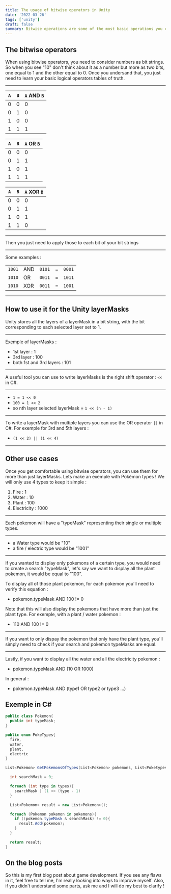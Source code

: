 ```yaml
---
title: The usage of bitwise operators in Unity
date: '2022-03-26'
tags: ['unity']
draft: false
summary: Bitwise operations are some of the most basic operations you can give to a processor. They can be very useful in unity to manipulate layerMasks.
---
```


## The bitwise operators

When using bitwise operators, you need to consider numbers as bit strings. So when you see "10" don't think about it as a number but more as two bits, one equal to 1 and the other equal to 0. Once you undersand that, you just need to learn your basic logical operators tables of truth.

---

| `A` | `B` | `A` AND `B` |
|-----|-----|-------------|
| 0   | 0   | 0           |
| 0   | 1   | 0           |
| 1   | 0   | 0           |
| 1   | 1   | 1           |

| `A` | `B` | `A` OR `B` |
|-----|-----|-------------|
| 0   | 0   | 0           |
| 0   | 1   | 1           |
| 1   | 0   | 1           |
| 1   | 1   | 1           |

| `A` | `B` | `A` XOR `B` |
|-----|-----|-------------|
| 0   | 0   | 0           |
| 0   | 1   | 1           |
| 1   | 0   | 1           |
| 1   | 1   | 0           |

---

Then you just need to apply those to each bit of your bit strings

---

Some examples :

||||||
|--------|-----|--------|---|--------|
| `1001` | AND | `0101` | = | `0001` |
| `1010` | OR  | `0011` | = | `1011` |
| `1010` | XOR | `0011` | = | `1001` |

---

## How to use it for the Unity layerMasks

Unity stores all the layers of a layerMask in a bit string, with the bit corresponding to each selected layer set to 1.

---

Exemple of layerMasks :

- 1st layer : 1
- 3rd layer : 100
- both 1st and 3rd layers : 101

---

A useful tool you can use to write layerMasks is the right shift operator : `<<` in C#.

---

- `1 = 1 << 0`
- `100 = 1 << 2`
- so nth layer selected layerMask = `1 << (n - 1)`

---

To write a layerMask with multiple layers you can use the OR operator `||` in C#. For exemple for 3rd and 5th layers :

- `(1 << 2) || (1 << 4)`

---

## Other use cases

Once you get comfortable using bitwise operators, you can use them for more than just layerMasks. Lets make an exemple with Pokémon types ! We will only use 4 types to keep it simple :

1.  Fire : 1
2.  Water : 10
3.  Plant : 100
4.  Electricity : 1000

---

Each pokemon will have a "typeMask" representing their single or multiple types.

---

- a Water type would be "10"
- a fire / electric type would be "1001"

---

If you wanted to display only pokemons of a certain type, you would need to create a search "typeMask", let's say we want to display all the plant pokemon, it would be equal to "100".

To display all of those plant pokemon, for each pokemon you'll need to verify this equation :

- pokemon.typeMask AND 100 != 0

Note that this will also display the pokemons that have more than just the plant type. For exemple, with a plant / water pokemon :

- 110 AND 100 != 0

---

If you want to only dispay the pokemon that only have the plant type, you'll simply need to check if your search and pokemon typeMasks are equal.

---

Lastly, if you want to display all the water and all the electricity pokemon :

- pokemon.typeMask AND (10 OR 1000)

In general :

- pokemon.typeMask AND (type1 OR type2 or type3 ...)

## Exemple in C#

```cs
public class Pokemon{
  public int typeMask;
}

public enum PokeTypes{
  fire,
  water,
  plant,
  electric
}

List<Pokemon> GetPokemonsOfTypes(List<Pokemon> pokemons, List<Poketypes> types){

  int searchMask = 0;

  foreach (int type in types){
    searchMask | (1 << (type - 1)
  }

  List<Pokemon> result = new List<Pokemon>();

  foreach (Pokemon pokemon in pokemons){
    if ((pokemon.typeMask & searchMask) != 0){
      result.Add(pokemon);
    }
  }

  return result;
}
```

## On the blog posts

So this is my first blog post about game development. If you see any flaws in it, feel free to tell me, I'm really looking into ways to improve myself. Also, if you didn't understand some parts, ask me and I will do my best to clarify !
